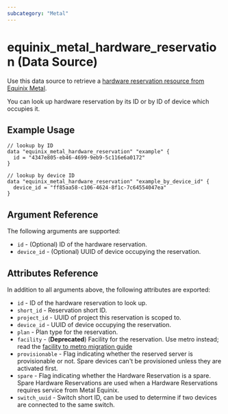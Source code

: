 ```yaml
---
subcategory: "Metal"
---
```


# equinix_metal_hardware_reservation (Data Source)

Use this data source to retrieve a [hardware reservation resource from Equinix Metal](https://metal.equinix.com/developers/docs/deploy/reserved/).

You can look up hardware reservation by its ID or by ID of device which occupies it.

## Example Usage

```hcl
// lookup by ID
data "equinix_metal_hardware_reservation" "example" {
  id = "4347e805-eb46-4699-9eb9-5c116e6a0172"
}

// lookup by device ID
data "equinix_metal_hardware_reservation" "example_by_device_id" {
  device_id = "ff85aa58-c106-4624-8f1c-7c64554047ea"
}
```

## Argument Reference

The following arguments are supported:

* `id` - (Optional) ID of the hardware reservation.
* `device_id` - (Optional) UUID of device occupying the reservation.

## Attributes Reference

In addition to all arguments above, the following attributes are exported:

* `id` - ID of the hardware reservation to look up.
* `short_id` - Reservation short ID.
* `project_id` - UUID of project this reservation is scoped to.
* `device_id` - UUID of device occupying the reservation.
* `plan` - Plan type for the reservation.
* `facility` - (**Deprecated**) Facility for the reservation. Use metro instead; read the [facility to metro migration guide](https://registry.terraform.io/providers/equinix/equinix/latest/docs/guides/migration_guide_facilities_to_metros_devices)
* `provisionable` - Flag indicating whether the reserved server is provisionable or not. Spare
devices can't be provisioned unless they are activated first.
* `spare` - Flag indicating whether the Hardware Reservation is a spare. Spare Hardware
Reservations are used when a Hardware Reservations requires service from Metal Equinix.
* `switch_uuid` - Switch short ID, can be used to determine if two devices are connected to the
same switch.
